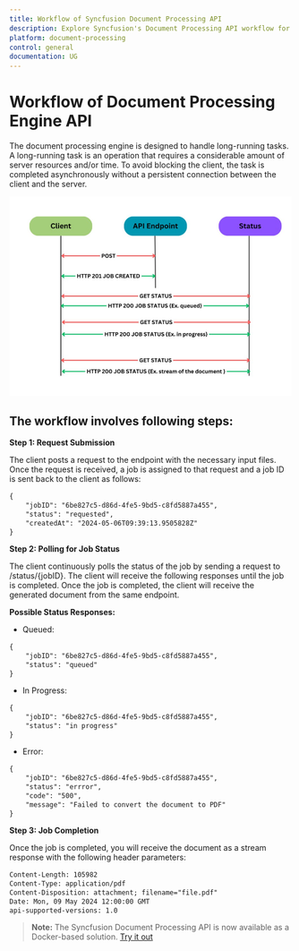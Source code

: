 ```yaml
---
title: Workflow of Syncfusion Document Processing API
description: Explore Syncfusion's Document Processing API workflow for handling asynchronous tasks efficiently. Simplify document processing with structured workflows.
platform: document-processing
control: general
documentation: UG
---
```


# Workflow of Document Processing Engine API

The document processing engine is designed to handle long-running tasks. A long-running task is an operation that requires a considerable amount of server resources and/or time. To avoid blocking the client, the task is completed asynchronously without a persistent connection between the client and the server.

![Workflow](images/Workflow_image.jpg)

## The workflow involves following steps:

**Step 1: Request Submission**

The client posts a request to the endpoint with the necessary input files. Once the request is received, a job is assigned to that request and a job ID is sent back to the client as follows:

```
{
    "jobID": "6be827c5-d86d-4fe5-9bd5-c8fd5887a455",
    "status": "requested",
    "createdAt": "2024-05-06T09:39:13.9505828Z"
}
```

**Step 2: Polling for Job Status**

The client continuously polls the status of the job by sending a request to /status/{jobID}. The client will receive the following responses until the job is completed. Once the job is completed, the client will receive the generated document from the same endpoint.

**Possible Status Responses:**

- Queued:

```
{
    "jobID": "6be827c5-d86d-4fe5-9bd5-c8fd5887a455",
    "status": "queued"
}
```
- In Progress:

```
{
    "jobID": "6be827c5-d86d-4fe5-9bd5-c8fd5887a455",
    "status": "in progress"
}
```
- Error:

```
{
    "jobID": "6be827c5-d86d-4fe5-9bd5-c8fd5887a455",
    "status": "errror",
    "code": "500",
    "message": "Failed to convert the document to PDF"        
}
```
**Step 3: Job Completion**

Once the job is completed, you will receive the document as a stream response with the following header parameters:

```
Content-Length: 105982
Content-Type: application/pdf
Content-Disposition: attachment; filename="file.pdf"
Date: Mon, 09 May 2024 12:00:00 GMT
api-supported-versions: 1.0
```

> **Note:**
> The Syncfusion Document Processing API is now available as a Docker-based solution. [Try it out](https://hub.docker.com/r/syncfusion/document-processing-apis)